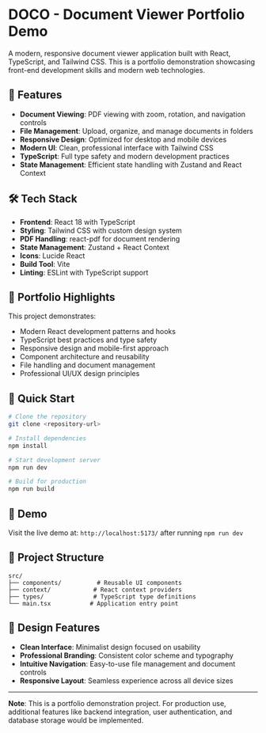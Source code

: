 # DOCO - Document Viewer Portfolio Demo

A modern, responsive document viewer application built with React, TypeScript, and Tailwind CSS. This is a portfolio demonstration showcasing front-end development skills and modern web technologies.

## 🚀 Features

- **Document Viewing**: PDF viewing with zoom, rotation, and navigation controls
- **File Management**: Upload, organize, and manage documents in folders
- **Responsive Design**: Optimized for desktop and mobile devices
- **Modern UI**: Clean, professional interface with Tailwind CSS
- **TypeScript**: Full type safety and modern development practices
- **State Management**: Efficient state handling with Zustand and React Context

## 🛠️ Tech Stack

- **Frontend**: React 18 with TypeScript
- **Styling**: Tailwind CSS with custom design system
- **PDF Handling**: react-pdf for document rendering
- **State Management**: Zustand + React Context
- **Icons**: Lucide React
- **Build Tool**: Vite
- **Linting**: ESLint with TypeScript support

## 🎯 Portfolio Highlights

This project demonstrates:
- Modern React development patterns and hooks
- TypeScript best practices and type safety
- Responsive design and mobile-first approach
- Component architecture and reusability
- File handling and document management
- Professional UI/UX design principles

## 🚀 Quick Start

```bash
# Clone the repository
git clone <repository-url>

# Install dependencies
npm install

# Start development server
npm run dev

# Build for production
npm run build
```

## 📱 Demo

Visit the live demo at: `http://localhost:5173/` after running `npm run dev`

## 📁 Project Structure

```
src/
├── components/          # Reusable UI components
├── context/            # React context providers
├── types/              # TypeScript type definitions
└── main.tsx           # Application entry point
```

## 🎨 Design Features

- **Clean Interface**: Minimalist design focused on usability
- **Professional Branding**: Consistent color scheme and typography
- **Intuitive Navigation**: Easy-to-use file management and document controls
- **Responsive Layout**: Seamless experience across all device sizes

---

**Note**: This is a portfolio demonstration project. For production use, additional features like backend integration, user authentication, and database storage would be implemented.